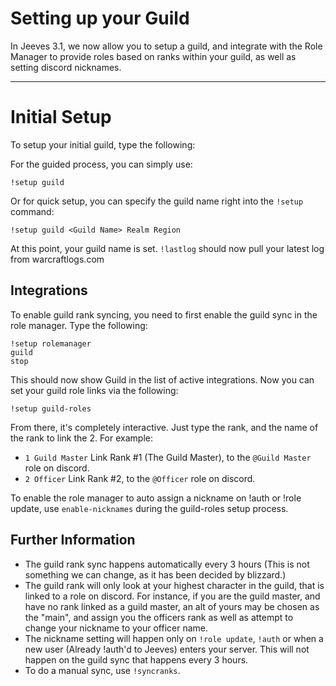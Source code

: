# Setting up your Guild

In Jeeves 3.1, we now allow you to setup a guild, and integrate with the Role Manager to provide roles based on ranks within your guild, as well as setting discord nicknames.

***

# Initial Setup

To setup your initial guild, type the following:

For the guided process, you can simply use:

`!setup guild`

Or for quick setup, you can specify the guild name right into the `!setup` command:

`!setup guild <Guild Name> Realm Region`
    
At this point, your guild name is set. `!lastlog` should now pull your latest log from warcraftlogs.com


## Integrations

To enable guild rank syncing, you need to first enable the guild sync in the role manager. Type the following:

```
!setup rolemanager
guild
stop
```

This should now show Guild in the list of active integrations. Now you can set your guild role links via the following:

```
!setup guild-roles
```

From there, it's completely interactive. Just type the rank, and the name of the rank to link the 2. For example:

* `1 Guild Master` Link Rank #1 (The Guild Master), to the `@Guild Master` role on discord.
* `2 Officer` Link Rank #2, to the `@Officer` role on discord.

To enable the role manager to auto assign a nickname on !auth or !role update, use `enable-nicknames` during the guild-roles setup process.

## Further Information
* The guild rank sync happens automatically every 3 hours (This is not something we can change, as it has been decided by blizzard.)
* The guild rank will only look at your highest character in the guild, that is linked to a role on discord. For instance, if you are the guild master, and have no rank linked as a guild master, an alt of yours may be chosen as the "main", and assign you the officers rank as well as attempt to change your nickname to your officer name.
* The nickname setting will happen only on `!role update`, `!auth` or when a new user (Already !auth'd to Jeeves) enters your server. This will not happen on the guild sync that happens every 3 hours.
* To do a manual sync, use `!syncranks`.
